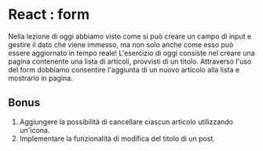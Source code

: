 # React : form

Nella lezione di oggi abbiamo visto come si può creare un campo di input e gestire il dato che viene immesso, ma non solo anche come esso può essere aggiornato in tempo reale! L'esercizio di oggi consiste nel creare una pagina contenente una lista di articoli, provvisti di un titolo. Attraverso l'uso del form dobbiamo consentire l'aggiunta di un nuovo articolo alla lista e mostrarlo in pagina.

## Bonus

1.  Aggiungere la possibilità di cancellare ciascun articolo utilizzando un'icona.
2. Implementare la funzionalità di modifica del titolo di un post.